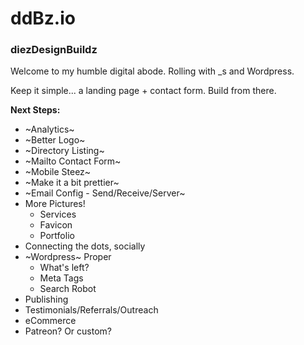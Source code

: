 # ddBz.io
### diezDesignBuildz

Welcome to my humble digital abode. Rolling with _s and Wordpress. 

Keep it simple... a landing page + contact form. Build from there.

**Next Steps:**
  * ~Analytics~
  * ~Better Logo~
  * ~Directory Listing~ 
  * ~Mailto Contact Form~ 
  * ~Mobile Steez~
  * ~Make it a bit prettier~
  * ~Email Config - Send/Receive/Server~
  * More Pictures! 
    * Services
    * Favicon
    * Portfolio
  * Connecting the dots, socially
  * ~Wordpress~ Proper
    * What's left?
    * Meta Tags
    * Search Robot
  * Publishing 
  * Testimonials/Referrals/Outreach
  * eCommerce
  * Patreon? Or custom?

